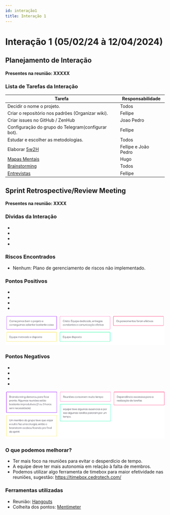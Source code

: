 ```yaml
---
id: interação1
title: Interação 1
---
```


# Interação 1 (05/02/24 à 12/04/2024)


## Planejamento de Interação
#### Presentes na reunião: XXXXX

###  Lista de Tarefas da Interação

|Tarefa|Responsabilidade|
|---|----|
| Decidir o nome o projeto.|Todos|
| Criar o repositório nos padrões (Organizar wiki).| Fellipe|
| Criar issues no GitHub / ZenHub| Joao Pedro|
| Configuração do grupo do Telegram(configurar bot).|Fellipe|
| Estudar e escolher as metodologias.| Todos|
| Elaborar [5w2H](https://github.com/Projetos-de-Extensao/PBE_24.2_8001_IV_HighlightHub/blob/main/docs/base/5w2h.md) |Fellipe e João Pedro|
| [Mapas Mentais](https://github.com/Projetos-de-Extensao/PBE_24.2_8001_IV_HighlightHub/blob/main/docs/base/mapa_mental.md) |Hugo|
| [Brainstorming](https://github.com/Projetos-de-Extensao/PBE_24.2_8001_IV_HighlightHub/blob/main/docs/base/Brainstorm.md) |Todos|
| [Entrevistas](https://github.com/Projetos-de-Extensao/PBE_24.2_8001_IV_HighlightHub/blob/main/docs/base/entrevista.md) |Fellipe|

## Sprint Retrospective/Review Meeting

#### Presentes na reunião: XXXX

### Dividas da Interação
- 
- 
- 
- 

### Riscos Encontrados

- Nenhum: Plano de gerenciamento de riscos não implementado.


### Pontos Positivos

-
-
- 
-
![pontos positivos](../assets/Sprints/S1-positivos.png)

### Pontos Negativos

-
-
- 
-
![pontos negativos](../assets/Sprints/S1-negativos.png)

### O que podemos melhorar?
- Ter mais foco na reuniões para evitar o desperdício de tempo.
- A equipe deve ter mais autonomia em relação à falta de membros.
- Podemos utilizar algo ferramenta de timebox para maior efetividade nas reuniões, sugestão: https://timebox.cedrotech.com/


### Ferramentas utilizadas

- Reunião: [Hangouts](https://hangouts.google.com/)
- Colheita dos pontos: [Mentimeter](https://www.mentimeter.com/)



